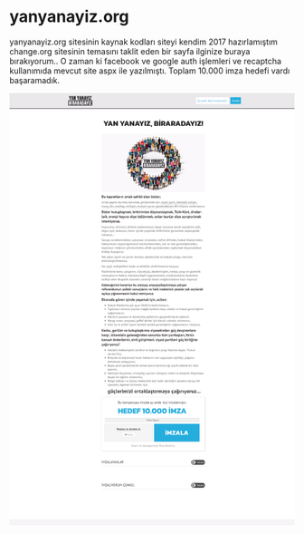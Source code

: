 # yanyanayiz.org

yanyanayiz.org sitesinin kaynak kodları siteyi kendim 2017 hazırlamıştım change.org sitesinin temasını taklit eden bir sayfa ilginize buraya bırakıyorum.. O zaman ki facebook ve google auth işlemleri ve recaptcha kullanımıda mevcut site aspx ile yazılmıştı. Toplam 10.000 imza hedefi vardı başaramadık.

![Site Resim](yanyanayiz.png)


